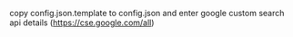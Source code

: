 copy config.json.template to config.json and enter google custom search api details (https://cse.google.com/all)